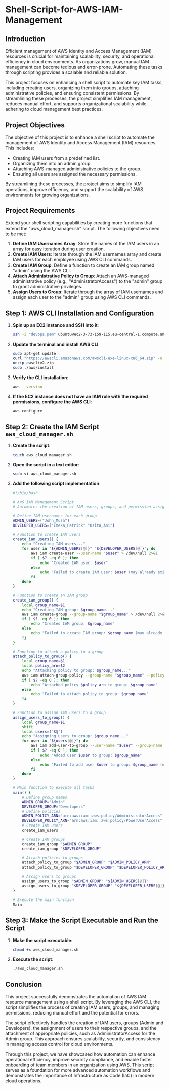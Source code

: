 # Shell-Script-for-AWS-IAM-Management


## Introduction
Efficient management of AWS Identity and Access Management (IAM) resources is crucial for maintaining scalability, security, and operational efficiency in cloud environments. As organizations grow, manual IAM management can become tedious and error-prone. Automating these tasks through scripting provides a scalable and reliable solution.

This project focuses on enhancing a shell script to automate key IAM tasks, including creating users, organizing them into groups, attaching administrative policies, and ensuring consistent permissions. By streamlining these processes, the project simplifies IAM management, reduces manual effort, and supports organizational scalability while adhering to cloud management best practices.

## Project Objectives
The objective of this project is to enhance a shell script to automate the management of AWS Identity and Access Management (IAM) resources. This includes:
- Creating IAM users from a predefined list.
- Organizing them into an admin group.
- Attaching AWS-managed administrative policies to the group.
- Ensuring all users are assigned the necessary permissions.

By streamlining these processes, the project aims to simplify IAM operations, improve efficiency, and support the scalability of AWS environments for growing organizations.

## Project Requirements
Extend your shell scripting capabilities by creating more functions that extend the "aws_cloud_manager.sh" script. The following objectives need to be met:
1. **Define IAM Usernames Array**: Store the names of the IAM users in an array for easy iteration during user creation.
2. **Create IAM Users**: Iterate through the IAM usernames array and create IAM users for each employee using AWS CLI commands.
3. **Create IAM Group**: Define a function to create an IAM group named "admin" using the AWS CLI.
4. **Attach Administrative Policy to Group**: Attach an AWS-managed administrative policy (e.g., "AdministratorAccess") to the "admin" group to grant administrative privileges.
5. **Assign Users to Group**: Iterate through the array of IAM usernames and assign each user to the "admin" group using AWS CLI commands.

## Step 1: AWS CLI Installation and Configuration
1. **Spin up an EC2 instance and SSH into it**:
    ```bash
    ssh -i "devops.pem" ubuntu@ec2-3-73-159-115.eu-central-1.compute.amazonaws.com
    ```

2. **Update the terminal and install AWS CLI**:
    ```bash
    sudo apt-get update
    curl "https://awscli.amazonaws.com/awscli-exe-linux-x86_64.zip" -o "awscliv2.zip"
    unzip awscliv2.zip
    sudo ./aws/install
    ```

3. **Verify the CLI installation**:
    ```bash
    aws --version
    ```

4. **If the EC2 instance does not have an IAM role with the required permissions, configure the AWS CLI**:
    ```bash
    aws configure
    ```

## Step 2: Create the IAM Script `aws_cloud_manager.sh`
1. **Create the script**:
    ```bash
    touch aws_cloud_manager.sh
    ```

2. **Open the script in a text editor**:
    ```bash
    sudo vi aws_cloud_manager.sh
    ```

3. **Add the following script implementation**:

    ```bash
    #!/bin/bash

    # AWS IAM Management Script
    # Automates the creation of IAM users, groups, and permission assignments.

    # Define IAM usernames for each group
    ADMIN_USERS=("John_Musa")
    DEVELOPER_USERS=("Emeka_Patrick" "Osita_Ani")

    # Function to create IAM users
    create_iam_users() {
        echo "Creating IAM users..."
        for user in "${ADMIN_USERS[@]}" "${DEVELOPER_USERS[@]}"; do
            aws iam create-user --user-name "$user" > /dev/null 2>&1
            if [ $? -eq 0 ]; then
                echo "Created IAM user: $user"
            else
                echo "Failed to create IAM user: $user (may already exist)"
            fi
        done
    }

    # Function to create an IAM group
    create_iam_group() {
        local group_name=$1
        echo "Creating IAM group: $group_name..."
        aws iam create-group --group-name "$group_name" > /dev/null 2>&1
        if [ $? -eq 0 ]; then
            echo "Created IAM group: $group_name"
        else
            echo "Failed to create IAM group: $group_name (may already exist)"
        fi
    }

    # Function to attach a policy to a group
    attach_policy_to_group() {
        local group_name=$1
        local policy_arn=$2
        echo "Attaching policy to group: $group_name..."
        aws iam attach-group-policy --group-name "$group_name" --policy-arn "$policy_arn" > /dev/null 2>&1
        if [ $? -eq 0 ]; then
            echo "Attached policy $policy_arn to group: $group_name"
        else
            echo "Failed to attach policy to group: $group_name"
        fi
    }

    # Function to assign IAM users to a group
    assign_users_to_group() {
        local group_name=$1
        shift
        local users=("$@")
        echo "Assigning users to group: $group_name..."
        for user in "${users[@]}"; do
            aws iam add-user-to-group --user-name "$user" --group-name "$group_name" > /dev/null 2>&1
            if [ $? -eq 0 ]; then
                echo "Added user $user to group: $group_name"
            else
                echo "Failed to add user $user to group: $group_name (may already be assigned)"
            fi
        done
    }

    # Main function to execute all tasks
    main() {
        # Define group names
        ADMIN_GROUP="Admin"
        DEVELOPER_GROUP="Developers"
        # Define policies
        ADMIN_POLICY_ARN="arn:aws:iam::aws:policy/AdministratorAccess"
        DEVELOPER_POLICY_ARN="arn:aws:iam::aws:policy/PowerUserAccess"
        # Create IAM users
        create_iam_users

        # Create IAM groups
        create_iam_group "$ADMIN_GROUP"
        create_iam_group "$DEVELOPER_GROUP"

        # Attach policies to groups
        attach_policy_to_group "$ADMIN_GROUP" "$ADMIN_POLICY_ARN"
        attach_policy_to_group "$DEVELOPER_GROUP" "$DEVELOPER_POLICY_ARN"

        # Assign users to groups
        assign_users_to_group "$ADMIN_GROUP" "${ADMIN_USERS[@]}"
        assign_users_to_group "$DEVELOPER_GROUP" "${DEVELOPER_USERS[@]}"
    }

    # Execute the main function
    Main
    ```

## Step 3: Make the Script Executable and Run the Script
1. **Make the script executable**:
    ```bash
    chmod +x aws_cloud_manager.sh
    ```

2. **Execute the script**:
    ```bash
    ./aws_cloud_manager.sh
    ```

## Conclusion
This project successfully demonstrates the automation of AWS IAM resource management using a shell script. By leveraging the AWS CLI, the script simplifies the process of creating IAM users, groups, and managing permissions, reducing manual effort and the potential for errors.

The script effectively handles the creation of IAM users, groups (Admin and Developers), the assignment of users to their respective groups, and the attachment of appropriate policies, such as AdministratorAccess for the Admin group. This approach ensures scalability, security, and consistency in managing access control for cloud environments.

Through this project, we have showcased how automation can enhance operational efficiency, improve security compliance, and enable faster onboarding of team members in an organization using AWS. This script serves as a foundation for more advanced automation workflows and demonstrates the importance of Infrastructure as Code (IaC) in modern cloud operations.
